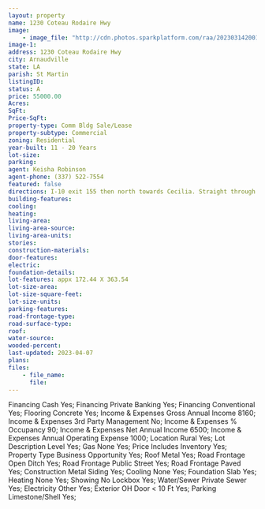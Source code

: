 ```yaml
---
layout: property
name: 1230 Coteau Rodaire Hwy 
image:
    - image_file: "http://cdn.photos.sparkplatform.com/raa/20230314200150845593000000.jpg"
image-1:
address: 1230 Coteau Rodaire Hwy 
city: Arnaudville
state: LA
parish: St Martin
listingID: 
status: A
price: 55000.00
Acres: 
SqFt: 
Price-SqFt: 
property-type: Comm Bldg Sale/Lease
property-subtype: Commercial
zoning: Residential
year-built: 11 - 20 Years
lot-size: 
parking: 
agent: Keisha Robinson
agent-phone: (337) 522-7554
featured: false
directions: I-10 exit 155 then north towards Cecilia. Straight through 4 way stop. At caution light take a left onto Coteau Rodaire Hwy Store & Lock is on the left
building-features: 
cooling: 
heating: 
living-area: 
living-area-source: 
living-area-units: 
stories: 
construction-materials: 
door-features: 
electric: 
foundation-details: 
lot-features: appx 172.44 X 363.54
lot-size-area: 
lot-size-square-feet: 
lot-size-units: 
parking-features: 
road-frontage-type: 
road-surface-type: 
roof: 
water-source: 
wooded-percent: 
last-updated: 2023-04-07
plans: 
files:
    - file_name:
      file:
---
```

Financing	Cash	Yes;
Financing	Private Banking	Yes;
Financing	Conventional	Yes;
Flooring	Concrete	Yes;
Income & Expenses	Gross Annual Income	8160;
Income & Expenses	3rd Party Management	No;
Income & Expenses	% Occupancy	90;
Income & Expenses	Net Annual Income	6500;
Income & Expenses	Annual Operating Expense	1000;
Location	Rural	Yes;
Lot Description	Level	Yes;
Gas	None	Yes;
Price Includes	Inventory	Yes;
Property Type	Business Opportunity	Yes;
Roof	Metal	Yes;
Road Frontage	Open Ditch	Yes;
Road Frontage	Public Street	Yes;
Road Frontage	Paved	Yes;
Construction	Metal Siding	Yes;
Cooling	None	Yes;
Foundation	Slab	Yes;
Heating	None	Yes;
Showing	No Lockbox	Yes;
Water/Sewer	Private Sewer	Yes;
Electricity	Other	Yes;
Exterior	OH Door < 10 Ft	Yes;
Parking	Limestone/Shell	Yes;


